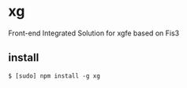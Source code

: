 # xg
Front-end Integrated Solution for xgfe based on Fis3

## install
````
$ [sudo] npm install -g xg
````
